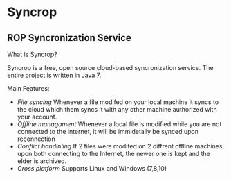 Syncrop
=========
ROP Syncronization Service
--------------------
What is Syncrop?

Syncrop is a free, open source cloud-based syncronization service. The entire project is written in Java 7.

Main Features: 
- *File syncing* Whenever a file modifed on your local machine it syncs to the cloud which them syncs it with any other machine authorized with your account.
- *Offline managament* Whenever a local file is modified while you are not connected to the internet, it will be immidetaily be synced upon reconnection
- *Conflict handinling* If 2 files were modifed on 2 diffrent offline machines, upon both connecting to the Internet, the newer one is kept and the elder is archived.
- *Cross platform* Supports Linux and Windows (7,8,10)